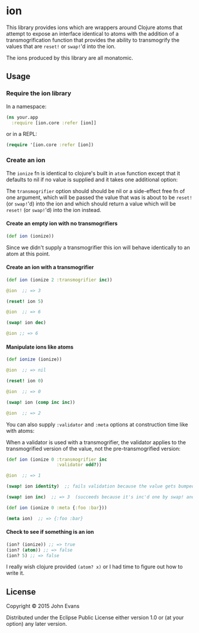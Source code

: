 # ion

This library provides ions which are wrappers around Clojure atoms that attempt
to expose an interface identical to atoms with the addition of a
transmogrification function that provides the ability to transmogrify the
values that are `reset!` or `swap!`'d into the ion.

The ions produced by this library are all monatomic.

## Usage

### Require the ion library

In a namespace:

```clojure
(ns your.app
  :require [ion.core :refer [ion]]
```

or in a REPL:

```clojure
(require '[ion.core :refer [ion])
```

### Create an ion

The `ionize` fn is identical to clojure's built in `atom` function except that
it defaults to nil if no value is supplied and it takes one additional option:

The `transmogrifier` option should should be nil or a side-effect free fn of
one argument, which will be passed the value that was is about to be `reset!`
(or `swap!`'d) into the ion and which should return a value which will be
`reset!` (or `swap!`'d) into the ion instead.

#### Create an empty ion with no transmogrifiers

```clojure
(def ion (ionize))
```

Since we didn't supply a transmogrifier this ion will behave identically to
an atom at this point.

#### Create an ion with a transmogrifier

```clojure
(def ion (ionize 2 :transmogrifier inc))

@ion  ;; => 3

(reset! ion 5)

@ion  ;; => 6

(swap! ion dec)

@ion ;; => 6
```

#### Manipulate ions like atoms

```clojure
(def ionize (ionize))

@ion  ;; => nil

(reset! ion 0)

@ion  ;; => 0

(swap! ion (comp inc inc))

@ion  ;; => 2
```

You can also supply `:validator` and `:meta` options at construction time like
with atoms:

When a validator is used with a transmogrifier, the validator applies to the
transmogrified version of the value, not the pre-transmogrified version:

```clojure
(def ion (ionize 0 :transmogrifier inc
                   :validator odd?))

@ion  ;; => 1

(swap! ion identity)  ;; fails validation because the value gets bumped to 2 which is not odd

(swap! ion inc)  ;; => 3  (succeeds because it's inc'd one by swap! and once by transmogrifier)

(def ion (ionize 0 :meta {:foo :bar}))

(meta ion)  ;; => {:foo :bar}
```


#### Check to see if something is an ion

```clojure
(ion? (ionize)) ;; => true
(ion? (atom)) ;; => false
(ion? 5) ;; => false
```

I really wish clojure provided `(atom? x)` or I had time to figure out how to
write it.

## License

Copyright © 2015 John Evans

Distributed under the Eclipse Public License either version 1.0 or (at
your option) any later version.
